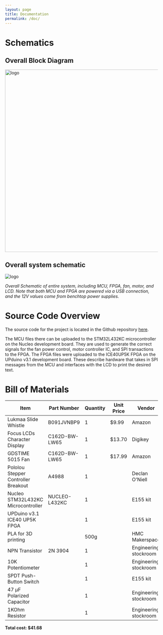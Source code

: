 ```yaml
---
layout: page
title: Documentation
permalink: /doc/
---
```


# Schematics
<!-- Include images of the schematics for your system. They should follow best practices for schematic drawings with all parts and pins clearly labeled. You may draw your schematics either with a software tool or neatly by hand. -->

## Overall Block Diagram

<div style="text-align: left">
  <img src="../assets/schematics/block_diagram.png" alt="logo" width="600" />
</div>

## Overall system schematic

<div style="text-align: left">
  <img src="../assets/schematics/system_schem.png" alt="logo"/>
  <p style="font-style: italic"> Overall Schematic of entire system, including MCU, FPGA, fan, motor, and LCD. Note that both MCU and FPGA are powered via a USB connection, and the 12V values come from benchtop power supplies. </p>
</div>

# Source Code Overview

The source code for the project is located in the Github repository [here](https://github.com/doneill890/slide-whistle/tree/main/src). 

The MCU files there can be uploaded to the STM32L432KC microcontroller on the Nucleo development board. They are used to generate the correct signals for the fan power control, motor controller IC, and SPI transactions to the FPGA. The FPGA files were uploaded to the ICE40UP5K FPGA on the UPduino v3.1 development board. These describe hardware that takes in SPI messages from the MCU and interfaces with the LCD to print the desired text. 
# Bill of Materials
<!-- The bill of materials should include all the parts used in your project along with the prices and links.  -->

| Item | Part Number | Quantity | Unit Price | Vendor | Link |
| ---- | ----------- | -------- | ---------- | ------ | ---- |
| Lukmaa Slide Whistle | B091JVNBP9 | 1 | $9.99 | Amazon | [link](https://www.amazon.com/Lukmaa-Whistle-Instrument-Parent-Child-Stuffers/dp/B091JVNBP9/ref=sr_1_11?crid=2WIX541U4JRYK&keywords=slide+whistle&qid=1666912591&qu=eyJxc2MiOiI0LjgxIiwicXNhIjoiNC4xNyIsInFzcCI6IjQuMDIifQ%3D%3D&sprefix=slide+whistle%2Caps%2C164&sr=8-11) |
| Focus LCDs Character Display | C162D-BW-LW65 | 1 | $13.70 | Digikey | [link](https://www.digikey.com/en/products/detail/focus-lcds/C162D-BW-LW65/13683627) |
| GDSTIME 5015 Fan | C162D-BW-LW65 | 1 | $17.99 | Amazon | [link](https://www.amazon.com/gp/product/B089Y3QPYF/ref=ox_sc_act_title_2?smid=A235LT0EDLFSAR&psc=1) |
| Pololou Stepper Controller Breakout | A4988 | 1 |  | Declan O'Niell | |
| Nucleo STM32L432KC Microcontroller | NUCLEO-L432KC | 1 |  | E155 kit | [link](https://www.st.com/en/evaluation-tools/nucleo-l432kc.html) |
| UPDuino v3.1 ICE40 UP5K FPGA |  | 1 |  | E155 kit | [link](https://upduino.readthedocs.io/en/latest/introduction/introduction.html) |
| PLA for 3D printing | | 500g |  | HMC Makerspace | |
| NPN Transistor | 2N 3904 | 1 |  | Engineering stockroom | |
| 10K Potentiometer | | 1 |  | Engineering stockroom | |
| SPDT Push-Button Switch | | 1 |  | E155 kit | | 
| 47 μF Polarized Capacitor | | 1 |  | Engineering stockroom | |
| 1KOhm Resistor | | 1 |  | Engineering stockroom | |

**Total cost: $41.68**
